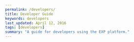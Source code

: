 ```yaml
---
permalink: /developers/
title: Developer Guide
keywords: developers
last_updated: April 12, 2016
tags: [developers]
summary: "A guide for developers using the EXP platform."
---
```

